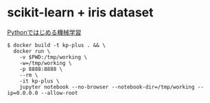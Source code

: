 # scikit-learn + iris dataset

[Pythonではじめる機械学習](https://www.oreilly.co.jp/books/9784873117980/)

```
$ docker build -t kp-plus . && \
  docker run \
    -v $PWD:/tmp/working \
    -w=/tmp/working \
    -p 8888:8888 \
    --rm \
    -it kp-plus \
    jupyter notebook --no-browser --notebook-dir=/tmp/working --ip=0.0.0.0 --allow-root
```
